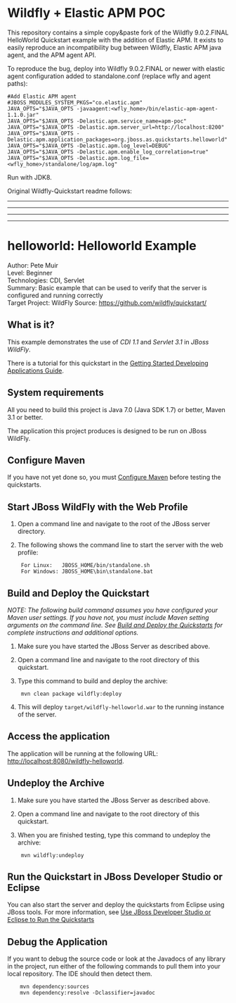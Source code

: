 # Wildfly + Elastic APM POC
This repository contains a simple copy&paste fork of the Wildfly 9.0.2.FINAL HelloWorld Quickstart example
with the addition of Elastic APM. It exists to easily reproduce an incompatibility bug between Wildfly,
Elastic APM java agent, and the APM agent API.

To reproduce the bug, deploy into Wildfly 9.0.2.FINAL or newer with elastic agent configuration added
to standalone.conf (replace wfly and agent paths):
```
#Add Elastic APM agent
#JBOSS_MODULES_SYSTEM_PKGS="co.elastic.apm"
JAVA_OPTS="$JAVA_OPTS -javaagent:<wfly_home>/bin/elastic-apm-agent-1.1.0.jar"
JAVA_OPTS="$JAVA_OPTS -Delastic.apm.service_name=apm-poc"
JAVA_OPTS="$JAVA_OPTS -Delastic.apm.server_url=http://localhost:8200"
JAVA_OPTS="$JAVA_OPTS -Delastic.apm.application_packages=org.jboss.as.quickstarts.helloworld"
JAVA_OPTS="$JAVA_OPTS -Delastic.apm.log_level=DEBUG"
JAVA_OPTS="$JAVA_OPTS -Delastic.apm.enable_log_correlation=true"
JAVA_OPTS="$JAVA_OPTS -Delastic.apm.log_file=<wfly_home>/standalone/log/apm.log"
```
Run with JDK8.

Original Wildfly-Quickstart readme follows:

---
---
---
---
helloworld: Helloworld Example
===============================
Author: Pete Muir  
Level: Beginner  
Technologies: CDI, Servlet  
Summary: Basic example that can be used to verify that the server is configured and running correctly  
Target Project: WildFly
Source: <https://github.com/wildfly/quickstart/>  

What is it?
-----------

This example demonstrates the use of *CDI 1.1* and *Servlet 3.1* in *JBoss WildFly*.

There is a tutorial for this quickstart in the [Getting Started Developing Applications Guide](https://github.com/wildfly/quickstart/guide/HelloworldQuickstart).

System requirements
-------------------

All you need to build this project is Java 7.0 (Java SDK 1.7) or better, Maven 3.1 or better.

The application this project produces is designed to be run on JBoss WildFly.

 
Configure Maven
---------------

If you have not yet done so, you must [Configure Maven](../README.md#mavenconfiguration) before testing the quickstarts.


Start JBoss WildFly with the Web Profile
-------------------------

1. Open a command line and navigate to the root of the JBoss server directory.
2. The following shows the command line to start the server with the web profile:

        For Linux:   JBOSS_HOME/bin/standalone.sh
        For Windows: JBOSS_HOME\bin\standalone.bat

 
Build and Deploy the Quickstart
-------------------------

_NOTE: The following build command assumes you have configured your Maven user settings. If you have not, you must include Maven setting arguments on the command line. See [Build and Deploy the Quickstarts](../README.md#buildanddeploy) for complete instructions and additional options._

1. Make sure you have started the JBoss Server as described above.
2. Open a command line and navigate to the root directory of this quickstart.
3. Type this command to build and deploy the archive:

        mvn clean package wildfly:deploy

4. This will deploy `target/wildfly-helloworld.war` to the running instance of the server.


Access the application 
---------------------

The application will be running at the following URL: <http://localhost:8080/wildfly-helloworld>.


Undeploy the Archive
--------------------

1. Make sure you have started the JBoss Server as described above.
2. Open a command line and navigate to the root directory of this quickstart.
3. When you are finished testing, type this command to undeploy the archive:

        mvn wildfly:undeploy


Run the Quickstart in JBoss Developer Studio or Eclipse
-------------------------------------
You can also start the server and deploy the quickstarts from Eclipse using JBoss tools. For more information, see [Use JBoss Developer Studio or Eclipse to Run the Quickstarts](../README.md#useeclipse) 


Debug the Application
------------------------------------

If you want to debug the source code or look at the Javadocs of any library in the project, run either of the following commands to pull them into your local repository. The IDE should then detect them.

        mvn dependency:sources
        mvn dependency:resolve -Dclassifier=javadoc
